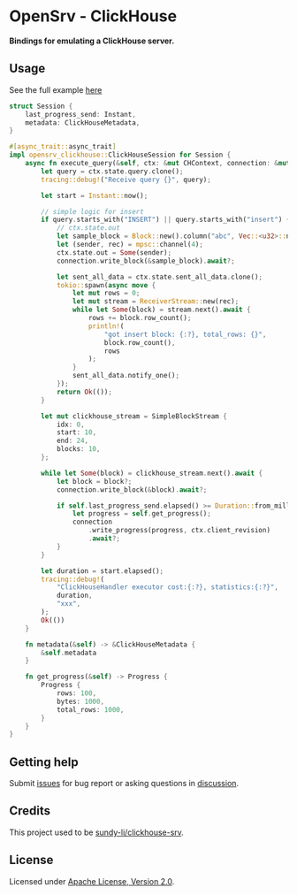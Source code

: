 # OpenSrv - ClickHouse

**Bindings for emulating a ClickHouse server.**

## Usage

See the full example [here](./examples/simple.rs)

```rust
struct Session {
    last_progress_send: Instant,
    metadata: ClickHouseMetadata,
}

#[async_trait::async_trait]
impl opensrv_clickhouse::ClickHouseSession for Session {
    async fn execute_query(&self, ctx: &mut CHContext, connection: &mut Connection) -> Result<()> {
        let query = ctx.state.query.clone();
        tracing::debug!("Receive query {}", query);

        let start = Instant::now();

        // simple logic for insert
        if query.starts_with("INSERT") || query.starts_with("insert") {
            // ctx.state.out
            let sample_block = Block::new().column("abc", Vec::<u32>::new());
            let (sender, rec) = mpsc::channel(4);
            ctx.state.out = Some(sender);
            connection.write_block(&sample_block).await?;

            let sent_all_data = ctx.state.sent_all_data.clone();
            tokio::spawn(async move {
                let mut rows = 0;
                let mut stream = ReceiverStream::new(rec);
                while let Some(block) = stream.next().await {
                    rows += block.row_count();
                    println!(
                        "got insert block: {:?}, total_rows: {}",
                        block.row_count(),
                        rows
                    );
                }
                sent_all_data.notify_one();
            });
            return Ok(());
        }

        let mut clickhouse_stream = SimpleBlockStream {
            idx: 0,
            start: 10,
            end: 24,
            blocks: 10,
        };

        while let Some(block) = clickhouse_stream.next().await {
            let block = block?;
            connection.write_block(&block).await?;

            if self.last_progress_send.elapsed() >= Duration::from_millis(10) {
                let progress = self.get_progress();
                connection
                    .write_progress(progress, ctx.client_revision)
                    .await?;
            }
        }

        let duration = start.elapsed();
        tracing::debug!(
            "ClickHouseHandler executor cost:{:?}, statistics:{:?}",
            duration,
            "xxx",
        );
        Ok(())
    }

    fn metadata(&self) -> &ClickHouseMetadata {
        &self.metadata
    }

    fn get_progress(&self) -> Progress {
        Progress {
            rows: 100,
            bytes: 1000,
            total_rows: 1000,
        }
    }
}
```

## Getting help

Submit [issues](https://github.com/datafuselabs/opensrv/issues/new/choose) for bug report or asking questions in [discussion](https://github.com/datafuselabs/opensrv/discussions/new?category=q-a). 

## Credits

This project used to be [sundy-li/clickhouse-srv](https://github.com/sundy-li/clickhouse-srv).

## License

Licensed under <a href="./LICENSE">Apache License, Version 2.0</a>.